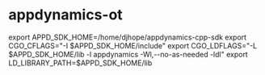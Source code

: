 # appdynamics-ot

export APPD_SDK_HOME=/home/djhope/appdynamics-cpp-sdk
export CGO_CFLAGS="-I $APPD_SDK_HOME/include"
export CGO_LDFLAGS="-L $APPD_SDK_HOME/lib -l appdynamics -Wl,--no-as-needed -ldl"
export LD_LIBRARY_PATH=$APPD_SDK_HOME/lib
